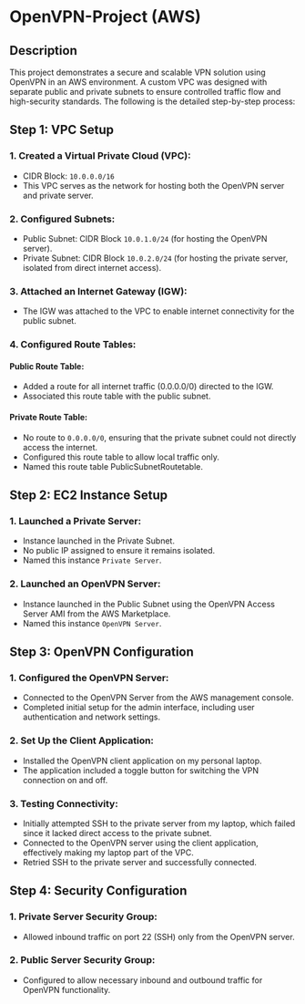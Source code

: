 # OpenVPN-Project (AWS)

## Description
This project demonstrates a secure and scalable VPN solution using OpenVPN in an AWS environment. A custom VPC was designed with separate public and private subnets to ensure controlled traffic flow and high-security standards. The following is the detailed step-by-step process:

## Step 1: VPC Setup
### 1. Created a Virtual Private Cloud (VPC):
- CIDR Block: `10.0.0.0/16`  
- This VPC serves as the network for hosting both the OpenVPN server and private server.

### 2. Configured Subnets:
- Public Subnet: CIDR Block `10.0.1.0/24` (for hosting the OpenVPN server).  
- Private Subnet: CIDR Block `10.0.2.0/24` (for hosting the private server, isolated from direct internet access).

### 3. Attached an Internet Gateway (IGW):
- The IGW was attached to the VPC to enable internet connectivity for the public subnet.

### 4. Configured Route Tables:
  ####  Public Route Table:
-  Added a route for all internet traffic (0.0.0.0/0) directed to the IGW.  
-  Associated this route table with the public subnet.  
  #### Private Route Table:
-  No route to `0.0.0.0/0`, ensuring that the private subnet could not directly access the internet.  
-  Configured this route table to allow local traffic only.
-  Named this route table PublicSubnetRoutetable.

  ## Step 2: EC2 Instance Setup

  ### 1. Launched a Private Server:
  - Instance launched in the Private Subnet.  
  - No public IP assigned to ensure it remains isolated.  
  - Named this instance `Private Server`.

  ### 2. Launched an OpenVPN Server:
  - Instance launched in the Public Subnet using the OpenVPN Access Server AMI from the AWS Marketplace.  
  - Named this instance `OpenVPN Server`.


## Step 3: OpenVPN Configuration
### 1. Configured the OpenVPN Server:
- Connected to the OpenVPN Server from the AWS management console.  
- Completed initial setup for the admin interface, including user authentication and network settings.  

### 2. Set Up the Client Application:
- Installed the OpenVPN client application on my personal laptop.   
- The application included a toggle button for switching the VPN connection on and off.

### 3. Testing Connectivity:
- Initially attempted SSH to the private server from my laptop, which failed since it lacked direct access to the private subnet.
- Connected to the OpenVPN server using the client application, effectively making my laptop part of the VPC.  
- Retried SSH to the private server and successfully connected.



## Step 4: Security Configuration

### 1. Private Server Security Group:
- Allowed inbound traffic on port 22 (SSH) only from the OpenVPN server.

### 2. Public Server Security Group:
- Configured to allow necessary inbound and outbound traffic for OpenVPN functionality.
